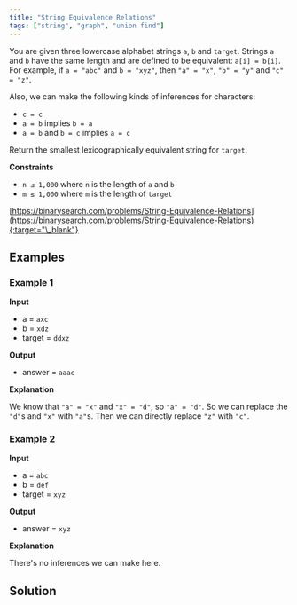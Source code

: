 ```yaml
---
title: "String Equivalence Relations"
tags: ["string", "graph", "union find"]
---
```


You are given three lowercase alphabet strings `a`, `b` and `target`. Strings `a` and `b` have the same length and are defined to be equivalent: `a[i] = b[i]`. For example, if `a = "abc"` and `b = "xyz"`, then `"a" = "x"`, `"b" = "y"` and `"c" = "z"`.

Also, we can make the following kinds of inferences for characters:

- `c = c`
- `a = b` implies `b = a`
- `a = b` and `b = c` implies `a = c`

Return the smallest lexicographically equivalent string for `target`.

**Constraints**

- `n ≤ 1,000` where `n` is the length of `a` and `b`
- `m ≤ 1,000` where `m` is the length of `target`

[https://binarysearch.com/problems/String-Equivalence-Relations](https://binarysearch.com/problems/String-Equivalence-Relations){:target="\_blank"}

## Examples

### Example 1

**Input**

- a = `axc`
- b = `xdz`
- target = `ddxz`

**Output**

- answer = `aaac`

**Explanation**

We know that `"a" = "x"` and `"x" = "d"`, so `"a" = "d"`. So we can replace the `"d"`s and `"x"` with `"a"`s. Then we can directly replace `"z"` with `"c"`.

### Example 2

**Input**

- a = `abc`
- b = `def`
- target = `xyz`

**Output**

- answer = `xyz`

**Explanation**

There's no inferences we can make here.

## Solution

<script src="https://gist.github.com/yaeba/16da7be5123724fcf6eccc25581cef5a.js?file=String-Equivalence-Relations.py"></script>

